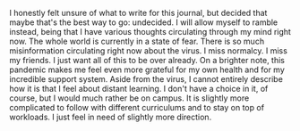 I honestly felt unsure of what to write for this journal, but decided that maybe that's the best way to go: undecided. I will allow myself to ramble instead, being that I have various thoughts circulating through my mind right now. The whole world is currently in a state of fear. There is so much misinformation circulating right now about the virus. I miss normalcy. I miss my friends. I just want all of this to be over already. On a brighter  note, this pandemic makes me feel even more grateful for my own health and for my incredible support system. Aside from the virus, I cannot entirely describe how it is that I feel about distant learning. I don't have a choice in it, of course, but I would much rather be on campus. It is slightly more complicated to follow with different curriculums and to stay on top of workloads. I just feel in need of slightly more direction. 
